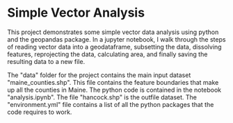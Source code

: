 # Simple Vector Analysis

This project demonstrates some simple vector data analysis using python and the geopandas package. In a jupyter notebook, I walk through the steps of reading vector data into a geodataframe, subsetting the data, dissolving features, reprojecting the data, calculating area, and finally saving the resulting data to a new file.

The "data" folder for the project contains the main input dataset "maine_counties.shp". This file contains the feature boundaries that make up all the counties in Maine. The python code is contained in the notebook "analysis.ipynb". The file "hancock.shp" is the outfile dataset. The "environment.yml" file contains a list of all the python packages that the code requires to work.


